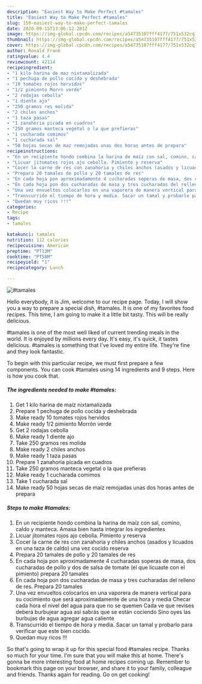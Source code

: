 ```yaml
---
description: "Easiest Way to Make Perfect #tamales"
title: "Easiest Way to Make Perfect #tamales"
slug: 159-easiest-way-to-make-perfect-tamales
date: 2020-09-15T13:06:12.201Z
image: https://img-global.cpcdn.com/recipes/a54735107fff4177/751x532cq70/tamales-foto-principal.jpg
thumbnail: https://img-global.cpcdn.com/recipes/a54735107fff4177/751x532cq70/tamales-foto-principal.jpg
cover: https://img-global.cpcdn.com/recipes/a54735107fff4177/751x532cq70/tamales-foto-principal.jpg
author: Ronald Frank
ratingvalue: 4.4
reviewcount: 42114
recipeingredient:
- "1 kilo harina de maz nixtamalizada"
- "1 pechuga de pollo cocida y deshebrada"
- "10 tomates rojos hervidos"
- "1/2 pimiento Morrn verde"
- "2 rodajas cebolla"
- "1 diente ajo"
- "250 gramos res molida"
- "2 chiles anchos"
- "1 taza pasas"
- "1 zanahoria picada en cuadros"
- "250 gramos manteca vegetal o la que prefieras"
- "1 cucharada comimos"
- "1 cucharada sal"
- "50 hojas secas de maz remojadas unas dos horas antes de prepara"
recipeinstructions:
- "En un recipiente hondo combina la harina de maíz con sal, comino, caldo y manteca. Amasa bien hasta integrar los ingredientes"
- "Licuar jitomates rojos ajo cebolla. Pimiento y reserva"
- "Cocer la carne de res con zanahoria y chiles anchos (asados y licuados en una taza de caldo) una vez cocido reserva"
- "Prepara 20 tamales de pollo y 20 tamales de res"
- "En cada hoja pon aproximadamente 4 cucharadas soperas de masa, dos cucharadas de pollo y dos de salsa de tomate (el que licuaste con el pimiento) prepara 20 tamales"
- "En cada hoja pon dos cucharadas de masa y tres cucharadas del relleno de res. Prepara 20 tamales"
- "Una vez envueltos colocarlos en una vaporera de manera vertical para su cocimiento que será aproximadamente de una hora y media Checar cada hora el nivel del agua para que no se quemen Cada ve que revises deberá burbujear agua así sabrás que se están cociendo Sino oyes las burbujas de agua agregar agua caliente"
- "Transcurrido el tiempo de hora y media. Sacar un tamal y probarlo para verificar que este bien cocido."
- "Quedan muy ricos !!!"
categories:
- Recipe
tags:
- tamales

katakunci: tamales 
nutrition: 112 calories
recipecuisine: American
preptime: "PT13M"
cooktime: "PT58M"
recipeyield: "1"
recipecategory: Lunch

---
```



![#tamales](https://img-global.cpcdn.com/recipes/a54735107fff4177/751x532cq70/tamales-foto-principal.jpg)

Hello everybody, it is Jim, welcome to our recipe page. Today, I will show you a way to prepare a special dish, #tamales. It is one of my favorites food recipes. This time, I am going to make it a little bit tasty. This will be really delicious.

#tamales is one of the most well liked of current trending meals in the world. It is enjoyed by millions every day. It's easy, it's quick, it tastes delicious. #tamales is something that I've loved my entire life. They're fine and they look fantastic.




To begin with this particular recipe, we must first prepare a few components. You can cook #tamales using 14 ingredients and 9 steps. Here is how you cook that.

<!--inarticleads1-->

##### The ingredients needed to make #tamales:

1. Get 1 kilo harina de maíz nixtamalizada
1. Prepare 1 pechuga de pollo cocida y deshebrada
1. Make ready 10 tomates rojos hervidos
1. Make ready 1/2 pimiento Morrón verde
1. Get 2 rodajas cebolla
1. Make ready 1 diente ajo
1. Take 250 gramos res molida
1. Make ready 2 chiles anchos
1. Make ready 1 taza pasas
1. Prepare 1 zanahoria picada en cuadros
1. Take 250 gramos manteca vegetal o la que prefieras
1. Make ready 1 cucharada comimos
1. Take 1 cucharada sal
1. Make ready 50 hojas secas de maíz remojadas unas dos horas antes de prepara




<!--inarticleads2-->

##### Steps to make #tamales:

1. En un recipiente hondo combina la harina de maíz con sal, comino, caldo y manteca. Amasa bien hasta integrar los ingredientes
1. Licuar jitomates rojos ajo cebolla. Pimiento y reserva
1. Cocer la carne de res con zanahoria y chiles anchos (asados y licuados en una taza de caldo) una vez cocido reserva
1. Prepara 20 tamales de pollo y 20 tamales de res
1. En cada hoja pon aproximadamente 4 cucharadas soperas de masa, dos cucharadas de pollo y dos de salsa de tomate (el que licuaste con el pimiento) prepara 20 tamales
1. En cada hoja pon dos cucharadas de masa y tres cucharadas del relleno de res. Prepara 20 tamales
1. Una vez envueltos colocarlos en una vaporera de manera vertical para su cocimiento que será aproximadamente de una hora y media Checar cada hora el nivel del agua para que no se quemen Cada ve que revises deberá burbujear agua así sabrás que se están cociendo Sino oyes las burbujas de agua agregar agua caliente
1. Transcurrido el tiempo de hora y media. Sacar un tamal y probarlo para verificar que este bien cocido.
1. Quedan muy ricos !!!




So that's going to wrap it up for this special food #tamales recipe. Thanks so much for your time. I'm sure that you will make this at home. There's gonna be more interesting food at home recipes coming up. Remember to bookmark this page on your browser, and share it to your family, colleague and friends. Thanks again for reading. Go on get cooking!
